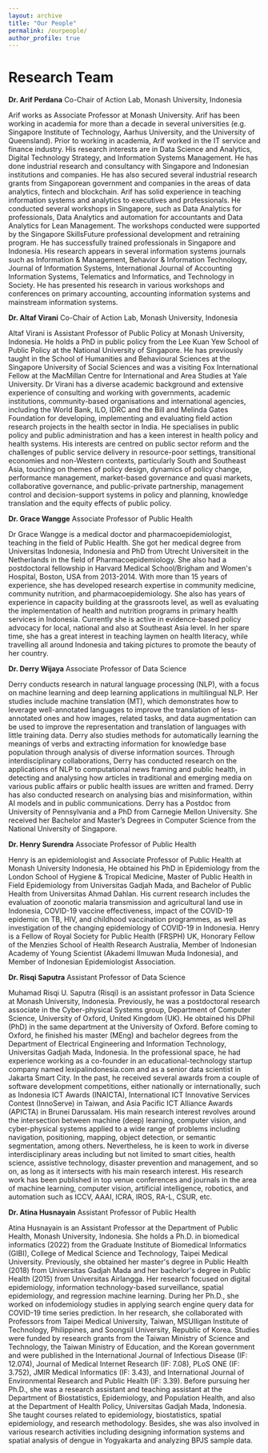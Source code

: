 ```yaml
---
layout: archive
title: "Our People"
permalink: /ourpeople/
author_profile: true
---
```


**Research Team**
=============

**Dr. Arif Perdana**
Co-Chair of Action Lab, Monash University, Indonesia

Arif works as Associate Professor at Monash University. Arif has been working in academia for more than a decade in several universities (e.g. Singapore Institute of Technology, Aarhus University, and the University of Queensland). Prior to working in academia, Arif worked in the IT service and finance industry. His research interests are in Data Science and Analytics, Digital Technology Strategy, and Information Systems Management. He has done industrial research and consultancy with Singapore and Indonesian institutions and companies. He has also secured several industrial research grants from Singaporean government and companies in the areas of data analytics, fintech and blockchain.
Arif has solid experience in teaching information systems and analytics to executives and professionals. He conducted several workshops in Singapore, such as Data Analytics for professionals, Data Analytics and automation for accountants and Data Analytics for Lean Management. The workshops conducted were supported by the Singapore SkillsFuture professional development and retraining program. He has successfully trained professionals in Singapore and Indonesia. His research appears in several information systems journals such as Information & Management, Behavior & Information Technology, Journal of Information Systems, International Journal of Accounting Information Systems, Telematics and Informatics, and Technology in Society. He has presented his research in various workshops and conferences on primary accounting, accounting information systems and mainstream information systems.


**Dr. Altaf Virani**
Co-Chair of Action Lab, Monash University, Indonesia

Altaf Virani is Assistant Professor of Public Policy at Monash University, Indonesia. He holds a PhD in public policy from the Lee Kuan Yew School of Public Policy at the National University of Singapore. He has previously taught in the School of Humanities and Behavioural Sciences at the Singapore University of Social Sciences and was a visiting Fox International Fellow at the MacMillan Centre for International and Area Studies at Yale University.
Dr Virani has a diverse academic background and extensive experience of consulting and working with governments, academic institutions, community-based organisations and international agencies, including the World Bank, ILO, IDRC and the Bill and Melinda Gates Foundation for developing, implementing and evaluating field action research projects in the health sector in India. He specialises in public policy and public administration and has a keen interest in health policy and health systems. His interests are centred on public sector reform and the challenges of public service delivery in resource-poor settings, transitional economies and non-Western contexts, particularly South and Southeast Asia, touching on themes of policy design, dynamics of policy change, performance management, market-based governance and quasi markets, collaborative governance,  and public-private partnership, management control and decision-support systems in policy and planning, knowledge translation and the equity effects of public policy.

**Dr. Grace Wangge**
Associate Professor of Public Health

Dr Grace Wangge is a medical doctor and pharmacoepidemiologist, teaching in the field of Public Health. She got her medical degree from Universitas Indonesia, Indonesia and PhD from Utrecht Universiteit in the Netherlands in the field of Pharmacoepidemiology. She also had a postdoctoral fellowship in Harvard Medical School/Brigham and Women's Hospital, Boston, USA from 2013-2014.
With more than 15 years of experience, she has developed research expertise in community medicine, community nutrition, and pharmacoepidemiology. She also has years of experience in capacity building at the grassroots level, as well as evaluating the implementation of health and nutrition programs in primary health services in Indonesia. Currently she is active in evidence-based policy advocacy for local, national and also at  Southeast Asia level. In her spare time, she has a great interest in teaching laymen on health literacy, while travelling all around Indonesia and taking pictures to promote the beauty of her country.

**Dr. Derry Wijaya**
Associate Professor of Data Science

Derry conducts research in natural language processing (NLP), with a focus on machine learning and deep learning applications in multilingual NLP. Her studies include machine translation (MT), which demonstrates how to leverage well-annotated languages to improve the translation of less-annotated ones and how images, related tasks, and data augmentation can be used to improve the representation and translation of languages with little training data. Derry also studies methods for automatically learning the meanings of verbs and extracting information for knowledge base population through analysis of diverse information sources.
Through interdisciplinary collaborations, Derry has conducted research on the applications of NLP to computational news framing and public health, in detecting and analysing how articles in traditional and emerging media on various public affairs or public health issues are written and framed. Derry has also conducted research on analysing bias and misinformation, within AI models and in public communications. Derry has a Postdoc from University of Pennsylvania and a PhD from Carnegie Mellon University. She received her Bachelor and Master’s Degrees in Computer Science from the National University of Singapore.

**Dr. Henry Surendra**
Associate Professor of Public Health

Henry is an epidemiologist and Associate Professor of Public Health at Monash University Indonesia, He obtained his PhD in Epidemiology from the London School of Hygiene & Tropical Medicine, Master of Public Health in Field Epidemiology from Universitas Gadjah Mada, and Bachelor of Public Health from Universitas Ahmad Dahlan.
His current research includes the evaluation of zoonotic malaria transmission and agricultural land use in Indonesia, COVID-19 vaccine effectiveness, impact of the COVID-19 epidemic on TB, HIV, and childhood vaccination programmes, as well as investigation of the changing epidemiology of COVID-19 in Indonesia. Henry is a Fellow of Royal Society for Public Health (FRSPH) UK, Honorary Fellow of the Menzies School of Health Research Australia, Member of Indonesian Academy of Young Scientist (Akademi Ilmuwan Muda Indonesia), and Member of Indonesian Epidemiologist Association.

**Dr. Risqi Saputra**
Assistant Professor of Data Science

Muhamad Risqi U. Saputra (Risqi) is an assistant professor in Data Science at Monash University, Indonesia. Previously, he was a postdoctoral research associate in the Cyber-physical Systems group, Department of Computer Science, University of Oxford, United Kingdom (UK). He obtained his DPhil (PhD) in the same department at the University of Oxford. Before coming to Oxford, he finished his master (MEng) and bachelor degrees from the Department of Electrical Engineering and Information Technology, Universitas Gadjah Mada, Indonesia.
In the professional space, he had experience working as a co-founder in an educational-technology startup company named lexipalindonesia.com and as a senior data scientist in Jakarta Smart City. In the past, he received several awards from a couple of software development competitions, either nationally or internationally, such as Indonesia ICT Awards (INAICTA), International ICT Innovative Services Contest (InnoServe) in Taiwan, and Asia Pacific ICT Alliance Awards (APICTA) in Brunei Darussalam. His main research interest revolves around the intersection between machine (deep) learning, computer vision, and cyber-physical systems applied to a wide range of problems including navigation, positioning, mapping, object detection, or semantic segmentation, among others. Nevertheless, he is keen to work in diverse interdisciplinary areas including but not limited to smart cities, health science, assistive technology, disaster prevention and management, and so on, as long as it intersects with his main research interest.  His research work has been published in top venue conferences and journals in the area of machine learning, computer vision, artificial intelligence, robotics, and automation such as ICCV, AAAI, ICRA, IROS, RA-L, CSUR, etc.

**Dr. Atina Husnayain**
Assistant Professor of Public Health

Atina Husnayain is an Assistant Professor at the Department of Public Health, Monash University, Indonesia. She holds a Ph.D. in biomedical informatics (2022) from the Graduate Institute of Biomedical Informatics (GIBI), College of Medical Science and Technology, Taipei Medical University. Previously, she obtained her master's degree in Public Health (2018) from Universitas Gadjah Mada and her bachelor's degree in Public Health (2015) from Universitas Airlangga.
Her research focused on digital epidemiology, information technology-based surveillance, spatial epidemiology, and regression machine learning. During her Ph.D., she worked on infodemiology studies in applying search engine query data for COVID-19 time series prediction. In her research, she collaborated with Professors from Taipei Medical University, Taiwan, MSUIligan Institute of Technology, Philippines, and Soongsil University, Republic of Korea. Studies were funded by research grants from the Taiwan Ministry of Science and Technology, the Taiwan Ministry of Education, and the Korean government and were published in the International Journal of Infectious Disease (IF: 12.074), Journal of Medical Internet Research (IF: 7.08), PLoS ONE (IF: 3.752), JMIR Medical Informatics (IF: 3.43), and International Journal of Environmental Research and Public Health (IF: 3.39). Before pursuing her Ph.D., she was a research assistant and teaching assistant at the Department of Biostatistics, Epidemiology, and Population Health, and also at the Department of Health Policy, Universitas Gadjah Mada, Indonesia. She taught courses related to epidemiology, biostatistics, spatial epidemiology, and research methodology. Besides, she was also involved in various research activities including designing information systems and spatial analysis of dengue in Yogyakarta and analyzing BPJS sample data.


